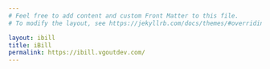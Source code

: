 ```yaml
---
# Feel free to add content and custom Front Matter to this file.
# To modify the layout, see https://jekyllrb.com/docs/themes/#overriding-theme-defaults

layout: ibill
title: iBill
permalink: https://ibill.vgoutdev.com/
---
```

